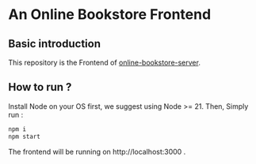 # An Online Bookstore Frontend
## Basic introduction
This repository is the Frontend of [online-bookstore-server](https://github.com/creeper12356/online-bookstore-server.git). 
## How to run ? 
Install Node on your OS first, we suggest using Node >= 21. 
Then, Simply run :
```sh
npm i
npm start
```
The frontend will be running on http://localhost:3000 . 
